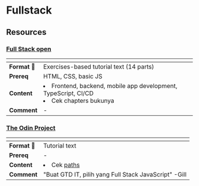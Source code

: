 # Fullstack

## Resources

### [Full Stack open](https://fullstackopen.com/en/)

| <!-- -->              | <!-- -->                                                                                           |
| --------------------- | -------------------------------------------------------------------------------------------------- |
| **Format** :notebook: | Exercises-based tutorial text (14 parts)                                                           |
| **Prereq**            | HTML, CSS, basic JS                                                                                |
| **Content**           | <li>Frontend, backend, mobile app development, TypeScript, CI/CD</li><li>Cek chapters bukunya</li> |
| **Comment**           | -                                                                                                  |

### [The Odin Project](https://www.theodinproject.com/)

| <!-- -->              | <!-- -->                                              |
| --------------------- | ----------------------------------------------------- |
| **Format** :notebook: | Tutorial text                                         |
| **Prereq**            | -                                                     |
| **Content**           | <li>Cek [paths](https://www.theodinproject.com/paths) |
| **Comment**           | "Buat GTD IT, pilih yang Full Stack JavaScript" -Gill |